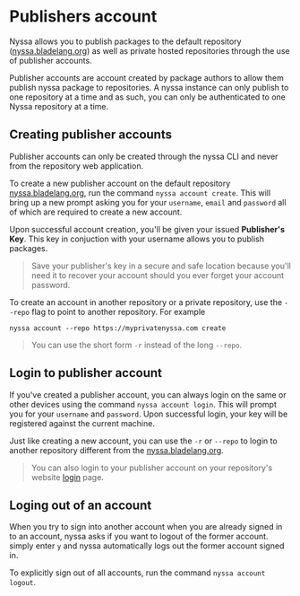 # Publishers account

Nyssa allows you to publish packages to the default repository ([nyssa.bladelang.org](https://nyssa.bladelang.org)) as well as private hosted repositories through the use of publisher accounts.

Publisher accounts are account created by package authors to allow them publish nyssa package to repositories. A nyssa instance can only publish to one repository at a time and as such, you can only be authenticated to one Nyssa repository at a time.

## Creating publisher accounts

Publisher accounts can only be created through the nyssa CLI and never from the repository web application. 

To create a new publisher account on the default repository [nyssa.bladelang.org](https://nyssa.bladelang.org), run the command `nyssa account create`. This will bring up a new prompt asking you for your `username`, `email` and `password` all of which are required to create a new account.

Upon successful account creation, you'll be given your issued **Publisher's Key**. This key in conjuction with your username allows you to publish packages.

> Save your publisher's key in a secure and safe location because you'll need it to recover your account should you ever forget your account password.

To create an account in another repository or a private repository, use the `--repo` flag to point to another repository. For example

```
nyssa account --repo https://myprivatenyssa.com create
```

> You can use the short form `-r` instead of the long `--repo`.

## Login to publisher account

If you've created a publisher account, you can always login on the same or other devices using the command `nyssa account login`. This will prompt you for your `username` and `password`. Upon successful login, your key will be registered against the current machine.

Just like creating a new account, you can use the `-r` or `--repo` to login to another repository different from the [nyssa.bladelang.org](https://nyssa.bladelang.org).

> You can also login to your publisher account on your repository's website [login](/login) page.


## Loging out of an account

When you try to sign into another account when you are already signed in to an account, nyssa asks if you want to logout of the former account. simply enter `y` and nyssa automatically logs out the former account signed in.

To explicitly sign out of all accounts, run the command `nyssa account logout`.

